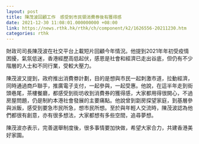 ```yaml
---
layout: post
title: 陳茂波回顧工作　感受到市民領消費券後有獲得感
date: 2021-12-30 11:08:01.000000000 +08:00
link: https://news.rthk.hk/rthk/ch/component/k2/1626556-20211230.htm
categories: rthk
---
```


財政司司長陳茂波在社交平台上載短片回顧今年情況。他提到2021年年初受疫情困擾，氣氛低迷，香港經歷高低起伏，感恩是社會和經濟已走出谷底，但仍有不少階層的人士和不同行業，受較大壓力。

陳茂波又提到，政府推出消費劵計劃，目的是想與市民一起刺激市道，拉動經濟，同時通過商戶聯手，推廣電子支付，一起參與，一起受惠。他說，在這半年走到街頭巷尾，茶樓餐廳，都感受到街坊收到消費券的獲得感，大家都用得很開心，不過房屋問題，仍是制約本港社會發展的主要痛點。他說曾到劏房探望家庭，到基層參與派飯，感受到要急市民所急，想市民所想。至於與年輕人交流時，陳茂波認為他們都很有創意，亦有很多想法，大家都想有多些空間，追尋夢想。

陳茂波亦表示，完善選舉制度後，很多事情要加快做，希望大家合力，共建香港美好家園。
